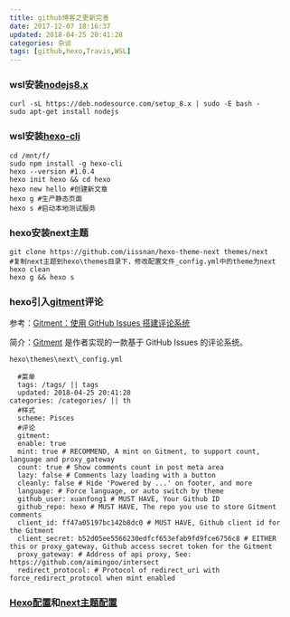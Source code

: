 ```yaml
---
title: github博客之更新完善
date: 2017-12-07 18:16:37
updated: 2018-04-25 20:41:28categories: 杂谈
tags: [github,hexo,Travis,WSL]
---
```


### wsl安装[nodejs8.x](https://nodejs.org/en/download/)

```shell
curl -sL https://deb.nodesource.com/setup_8.x | sudo -E bash -
sudo apt-get install nodejs
```

### wsl安装[hexo-cli](https://hexo.io/zh-cn/docs/)

```shell
cd /mnt/f/
sudo npm install -g hexo-cli
hexo --version #1.0.4
hexo init hexo && cd hexo
hexo new hello #创建新文章
hexo g #生产静态页面
hexo s #启动本地测试服务
```

### hexo安装next主题

```shell
git clone https://github.com/iissnan/hexo-theme-next themes/next
#复制next主题到hexo\themes目录下，修改配置文件_config.yml中的theme为next
hexo clean
hexo g && hexo s
```



### hexo引入[gitment](https://github.com/imsun/gitment)评论

参考：[Gitment：使用 GitHub Issues 搭建评论系统](https://imsun.net/posts/gitment-introduction/)

简介：[Gitment](https://github.com/imsun/gitment) 是作者实现的一款基于 GitHub Issues 的评论系统。

`hexo\themes\next\_config.yml`

```properties
  #菜单
  tags: /tags/ || tags
  updated: 2018-04-25 20:41:28categories: /categories/ || th
  #样式
  scheme: Pisces
  #评论
  gitment:
  enable: true
  mint: true # RECOMMEND, A mint on Gitment, to support count, language and proxy_gateway
  count: true # Show comments count in post meta area
  lazy: false # Comments lazy loading with a button
  cleanly: false # Hide 'Powered by ...' on footer, and more
  language: # Force language, or auto switch by theme
  github_user: xuanfong1 # MUST HAVE, Your Github ID
  github_repo: hexo # MUST HAVE, The repo you use to store Gitment comments
  client_id: ff47a05197bc142b8dc0 # MUST HAVE, Github client id for the Gitment
  client_secret: b52d05ee5566230edfcf653efab9fd9fce6756c8 # EITHER this or proxy_gateway, Github access secret token for the Gitment
  proxy_gateway: # Address of api proxy, See: https://github.com/aimingoo/intersect
  redirect_protocol: # Protocol of redirect_uri with force_redirect_protocol when mint enabled
```



### [Hexo配置](https://hexo.io/docs/deployment.html)和[next主题配置](http://theme-next.iissnan.com/theme-settings.html#fonts-customization)